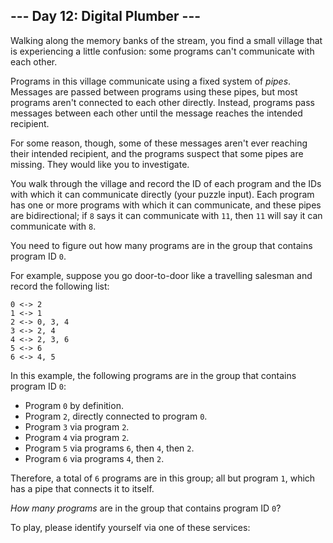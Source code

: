<article class="day-desc"><h2>--- Day 12: Digital Plumber ---</h2><p>Walking along the memory banks of the stream, you find a small village that is experiencing a little confusion: some programs can't communicate with each other.</p>
<p>Programs in this village communicate using a fixed system of <em>pipes</em>. Messages are passed between programs using these pipes, but most programs aren't connected to each other directly.  Instead, programs pass messages between each other until the message reaches the intended recipient.</p>
<p>For some reason, though, some of these messages aren't ever reaching their intended recipient, and the programs suspect that some <span title="Yes, citizens, plumbing! It's the latest invention to hit Rome!">pipes</span> are missing. They would like you to investigate.</p>
<p>You walk through the village and record the ID of each program and the IDs with which it can communicate directly (your puzzle input). Each program has one or more programs with which it can communicate, and these pipes are bidirectional; if <code>8</code> says it can communicate with <code>11</code>, then <code>11</code> will say it can communicate with <code>8</code>.</p>
<p>You need to figure out how many programs are in the group that contains program ID <code>0</code>.</p>
<p>For example, suppose you go door-to-door like a travelling salesman and record the following list:</p>
<pre><code>0 &lt;-&gt; 2
1 &lt;-&gt; 1
2 &lt;-&gt; 0, 3, 4
3 &lt;-&gt; 2, 4
4 &lt;-&gt; 2, 3, 6
5 &lt;-&gt; 6
6 &lt;-&gt; 4, 5
</code></pre>
<p>In this example, the following programs are in the group that contains program ID <code>0</code>:</p>
<ul>
<li>Program <code>0</code> by definition.</li>
<li>Program <code>2</code>, directly connected to program <code>0</code>.</li>
<li>Program <code>3</code> via program <code>2</code>.</li>
<li>Program <code>4</code> via program <code>2</code>.</li>
<li>Program <code>5</code> via programs <code>6</code>, then <code>4</code>, then <code>2</code>.</li>
<li>Program <code>6</code> via programs <code>4</code>, then <code>2</code>.</li>
</ul>
<p>Therefore, a total of <code>6</code> programs are in this group; all but program <code>1</code>, which has a pipe that connects it to itself.</p>
<p><em>How many programs</em> are in the group that contains program ID <code>0</code>?</p>
</article>
<p>To play, please identify yourself via one of these services:</p>
